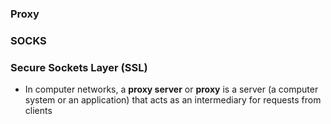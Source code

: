 ### Proxy
### SOCKS
### Secure Sockets Layer (SSL)



- In computer networks, a **proxy server** or **proxy** is a server (a computer system or an application) 
that acts as an intermediary for requests from clients
